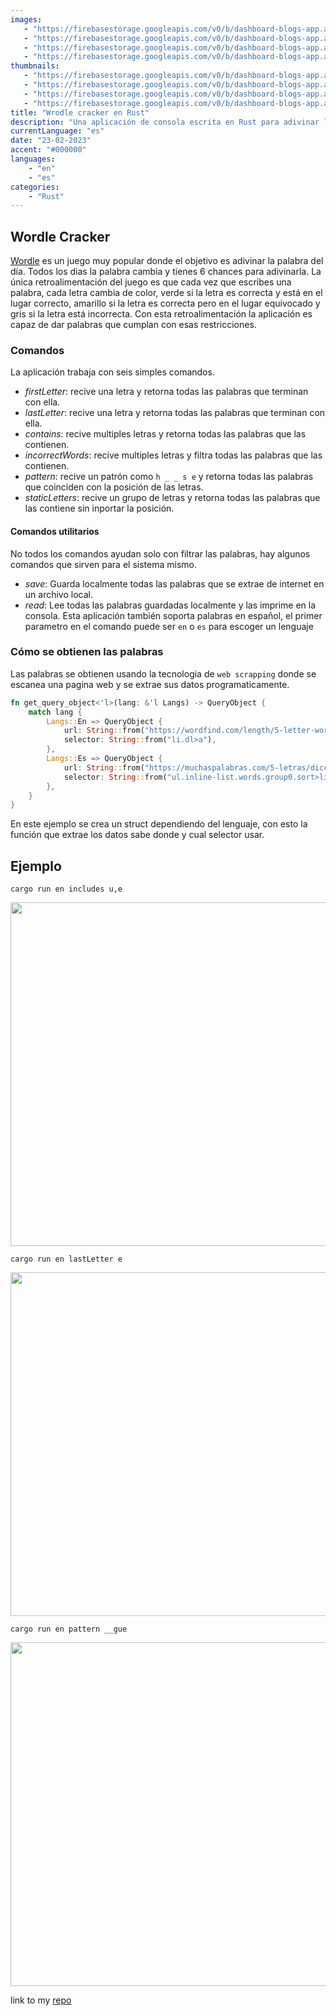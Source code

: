 ```yaml
---
images:
   - "https://firebasestorage.googleapis.com/v0/b/dashboard-blogs-app.appspot.com/o/images%2FThzROsREBLP9kFuUvCnohZ2IABw2%2Fhero-rust-wordle.png?alt=media&token=043b1cae-5af2-4d61-8d3e-afa65d7e7625"
   - "https://firebasestorage.googleapis.com/v0/b/dashboard-blogs-app.appspot.com/o/images%2FThzROsREBLP9kFuUvCnohZ2IABw2%2Fthumbnail_half_hero-rust-wordle.png?alt=media&token=6098d0f4-47a2-4cd6-bd92-ecd3ac124cf6"
   - "https://firebasestorage.googleapis.com/v0/b/dashboard-blogs-app.appspot.com/o/images%2FThzROsREBLP9kFuUvCnohZ2IABw2%2Fthumbnail_med_hero-rust-wordle.png?alt=media&token=99e12d83-c60e-4dcc-afe0-6fd514a415ec"
   - "https://firebasestorage.googleapis.com/v0/b/dashboard-blogs-app.appspot.com/o/images%2FThzROsREBLP9kFuUvCnohZ2IABw2%2Fthumbnail_low_hero-rust-wordle.png?alt=media&token=457cfda0-794f-4e22-ab63-b50b3f14f24c"
thumbnails: 
   - "https://firebasestorage.googleapis.com/v0/b/dashboard-blogs-app.appspot.com/o/images%2FThzROsREBLP9kFuUvCnohZ2IABw2%2Fwordle-rust-thumb.png?alt=media&token=5fab2aa9-c795-4a84-87ca-8525b444c30b"
   - "https://firebasestorage.googleapis.com/v0/b/dashboard-blogs-app.appspot.com/o/images%2FThzROsREBLP9kFuUvCnohZ2IABw2%2Fthumbnail_half_wordle-rust-thumb.png?alt=media&token=e13654d3-e186-4a10-9747-ad9294ad2b57"
   - "https://firebasestorage.googleapis.com/v0/b/dashboard-blogs-app.appspot.com/o/images%2FThzROsREBLP9kFuUvCnohZ2IABw2%2Fthumbnail_med_wordle-rust-thumb.png?alt=media&token=2f5e358e-a200-45a5-bf72-f15870e4c1a4"
   - "https://firebasestorage.googleapis.com/v0/b/dashboard-blogs-app.appspot.com/o/images%2FThzROsREBLP9kFuUvCnohZ2IABw2%2Fthumbnail_low_wordle-rust-thumb.png?alt=media&token=68a8ab5c-7db3-45d6-89b3-da73e95228c5"
title: "Wrodle cracker en Rust"
description: "Una aplicación de consola escrita en Rust para adivinar la palabra del dia de Wordle."
currentLanguage: "es"
date: "23-02-2023"
accent: "#000000"
languages: 
    - "en"
    - "es"
categories:
    - "Rust"
---
```


## Wordle Cracker
[Wordle](https://www.nytimes.com/games/wordle/index.html) es un juego muy popular donde el objetivo es adivinar la palabra del día. Todos los dias la palabra cambia y tienes 6 chances para adivinarla. La única retroalimentación del juego es que cada vez que escribes una palabra, cada letra cambia de color, verde si la letra es correcta y está en el lugar correcto, amarillo si la letra es correcta pero en el lugar equivocado y gris si la letra está incorrecta.
Con esta retroalimentación la aplicación es capaz de dar palabras que cumplan con esas restricciones.

### Comandos
La aplicación trabaja con seis simples comandos.
- *firstLetter*: recive una letra y retorna todas las palabras que terminan con ella.
- *lastLetter*: recive una letra y retorna todas las palabras que terminan con ella.
- *contains*: recive multiples letras y retorna todas las palabras que las contienen.
- *incorrectWords*: recive multiples letras y filtra todas las palabras que las contienen.
- *pattern*: recive un patrón como `h _ _ s e` y retorna todas las palabras que coinciden con la posición de las letras.
- *staticLetters*: recive un grupo de letras y retorna todas las palabras que las contiene sin inportar la posición.
#### Comandos utilitarios
No todos los comandos ayudan solo con filtrar las palabras, hay algunos comandos que sirven para el sistema mismo.
- *save*: Guarda localmente todas las palabras que se extrae de internet en un archivo local.
- *read*: Lee todas las palabras guardadas localmente y las imprime en la consola.
Esta aplicación también soporta palabras en español, el primer parametro en el comando puede ser `en` o `es` para escoger un lenguaje

### Cómo se obtienen las palabras
Las palabras se obtienen usando la tecnologia de `web scrapping` donde se escanea una pagina web y se extrae sus datos programaticamente.
```rust
fn get_query_object<'l>(lang: &'l Langs) -> QueryObject {
    match lang {
        Langs::En => QueryObject {
            url: String::from("https://wordfind.com/length/5-letter-words"),
            selector: String::from("li.dl>a"),
        },
        Langs::Es => QueryObject {
            url: String::from("https://muchaspalabras.com/5-letras/diccionario"),
            selector: String::from("ul.inline-list.words.group0.sort>li>a"),
        },
    }
}
```
En este ejemplo se crea un struct dependiendo del lenguaje, con esto la función que extrae los datos sabe donde y cual selector usar.

## Ejemplo
<div class="img-carousel-blog-col">

```
cargo run en includes u,e
```


<p align="center">
    <img width="550" sizes="(min-width: 720px) 720px, 100vw" srcset="https://firebasestorage.googleapis.com/v0/b/dashboard-blogs-app.appspot.com/o/images%2FThzROsREBLP9kFuUvCnohZ2IABw2%2Fthumbnail_half_wordle1.png?alt=media&token=221b6e04-1cd6-4221-96c5-72f1bec40b9d 1200w,https://firebasestorage.googleapis.com/v0/b/dashboard-blogs-app.appspot.com/o/images%2FThzROsREBLP9kFuUvCnohZ2IABw2%2Fthumbnail_med_wordle1.png?alt=media&token=469f19b3-2b01-4196-bcaa-cf8e28b681cd 800w, https://firebasestorage.googleapis.com/v0/b/dashboard-blogs-app.appspot.com/o/images%2FThzROsREBLP9kFuUvCnohZ2IABw2%2Fthumbnail_low_wordle1.png?alt=media&token=de7181db-8d80-497e-91e5-5ad2aa725494 400w" src="https://firebasestorage.googleapis.com/v0/b/dashboard-blogs-app.appspot.com/o/images%2FThzROsREBLP9kFuUvCnohZ2IABw2%2Fwordle1.png?alt=media&token=6a5620de-c805-457f-bf21-7156e510d429">
</p>


```
cargo run en lastLetter e
```

<p align="center">
    <img width="550" sizes="(min-width: 720px) 720px, 100vw" srcset="https://firebasestorage.googleapis.com/v0/b/dashboard-blogs-app.appspot.com/o/images%2FThzROsREBLP9kFuUvCnohZ2IABw2%2Fthumbnail_half_wordle2.png?alt=media&token=977330ac-750f-47eb-9bb4-951da7ed75cd 1200w, https://firebasestorage.googleapis.com/v0/b/dashboard-blogs-app.appspot.com/o/images%2FThzROsREBLP9kFuUvCnohZ2IABw2%2Fthumbnail_med_wordle2.png?alt=media&token=97988ed5-7860-46f4-b308-5740721d9f6e 800w,  https://firebasestorage.googleapis.com/v0/b/dashboard-blogs-app.appspot.com/o/images%2FThzROsREBLP9kFuUvCnohZ2IABw2%2Fthumbnail_low_wordle2.png?alt=media&token=46a2625b-eb50-4099-ba09-afc2e3687875 400w" src="https://firebasestorage.googleapis.com/v0/b/dashboard-blogs-app.appspot.com/o/images%2FThzROsREBLP9kFuUvCnohZ2IABw2%2Fthumbnail_half_wordle2.png?alt=media&token=977330ac-750f-47eb-9bb4-951da7ed75cd">
</p>


```
cargo run en pattern __gue
```

<p align="center">
        <img width="550" sizes="(min-width: 720px) 720px, 100vw"  srcset="https://firebasestorage.googleapis.com/v0/b/dashboard-blogs-app.appspot.com/o/images%2FThzROsREBLP9kFuUvCnohZ2IABw2%2Fthumbnail_half_wordle3-solved.png?alt=media&token=bfeb02bb-6ee7-4e9e-9ec8-edc1111a0afc 1200w, https://firebasestorage.googleapis.com/v0/b/dashboard-blogs-app.appspot.com/o/images%2FThzROsREBLP9kFuUvCnohZ2IABw2%2Fthumbnail_med_wordle3-solved.png?alt=media&token=183baa7a-6bd5-41dd-82db-4ed360644030 800w, https://firebasestorage.googleapis.com/v0/b/dashboard-blogs-app.appspot.com/o/images%2FThzROsREBLP9kFuUvCnohZ2IABw2%2Fthumbnail_low_wordle3-solved.png?alt=media&token=799935e4-b8e9-41f5-9792-51bf238282ba 400w" src="https://firebasestorage.googleapis.com/v0/b/dashboard-blogs-app.appspot.com/o/images%2FThzROsREBLP9kFuUvCnohZ2IABw2%2Fwordle3-solved.png?alt=media&token=51abd4b7-da98-4450-ba9f-19276fc9f3df">
</p>
</div>

link to my [repo](https://github.com/JoseLuna12/wordle-cracker)